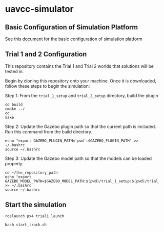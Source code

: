 # uavcc-simulator
## Basic Configuration of Simulation Platform
See this [document](https://www.yuque.com/xtdrone/manual_en/basic_config) for the basic configuration of simulation platform

## Trial 1 and 2 Configuration
This repository contains the Trial 1 and Trial 2 worlds that solutions will be tested in. 

Begin by cloning this repository onto your machine. Once it is downloaded, follow these steps to begin the simulation: 

Step 1: From the `trial_1_setup` and `trial_2_setup` directory, build the plugin
```mkdir build
cd build
cmake ../
cd ..
make
```
Step 2: Update the Gazebo plugin path so that the current path is included. Run this command from the build directory.

```
echo "export GAZEBO_PLUGIN_PATH=`pwd`:$GAZEBO_PLUGIN_PATH" >> ~/.bashrc
source ~/.bashrc
```

Step 3: Update the Gazebo model path so that the models can be loaded properly.
```
cd ~/the_repository_path
echo "export GAZEBO_MODEL_PATH=$GAZEBO_MODEL_PATH:$(pwd)/trial_1_setup:$(pwd)/trial_2_setup" >> ~/.bashrc
source ~/.bashrc
```

## Start the simulation


```
roslaunch px4 trial1.launch
```

```
bash start_track.sh
```
